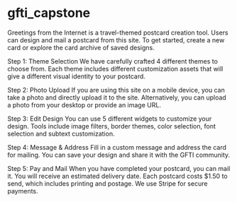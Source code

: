 # gfti_capstone

Greetings from the Internet is a travel-themed postcard creation tool. Users can design and mail a postcard from this site. To get started, create a new card or explore the card archive of saved designs.

Step 1: Theme Selection
We have carefully crafted 4 different themes to choose from. Each theme includes different customization assets that will give a different visual identity to your postcard.

Step 2: Photo Upload
If you are using this site on a mobile device, you can take a photo and directly upload it to the site. Alternatively, you can upload a photo from your desktop or provide an image URL.

Step 3: Edit Design
You can use 5 different widgets to customize your design. Tools include image filters, border themes, color selection, font selection and subtext customization.

Step 4: Message & Address
Fill in a custom message and address the card for mailing. You can save your design and share it with the GFTI community.

Step 5: Pay and Mail
When you have completed your postcard, you can mail it. You will receive an estimated delivery date. Each postcard costs $1.50 to send, which includes printing and postage. We use Stripe for secure payments.
